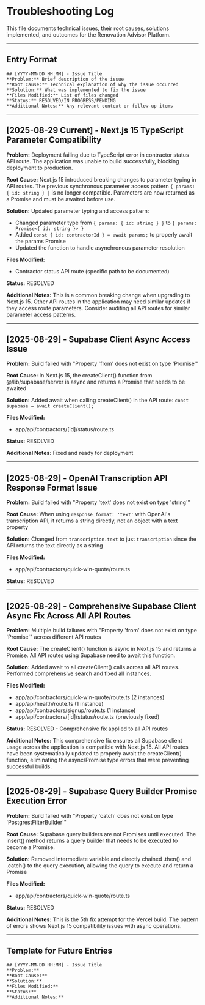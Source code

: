 # Troubleshooting Log

This file documents technical issues, their root causes, solutions implemented, and outcomes for the Renovation Advisor Platform.

---

## Entry Format

```
## [YYYY-MM-DD HH:MM] - Issue Title
**Problem:** Brief description of the issue
**Root Cause:** Technical explanation of why the issue occurred
**Solution:** What was implemented to fix the issue
**Files Modified:** List of files changed
**Status:** RESOLVED/IN PROGRESS/PENDING
**Additional Notes:** Any relevant context or follow-up items
```

---

## [2025-08-29 Current] - Next.js 15 TypeScript Parameter Compatibility

**Problem:** Deployment failing due to TypeScript error in contractor status API route. The application was unable to build successfully, blocking deployment to production.

**Root Cause:** Next.js 15 introduced breaking changes to parameter typing in API routes. The previous synchronous parameter access pattern `{ params: { id: string } }` is no longer compatible. Parameters are now returned as a Promise and must be awaited before use.

**Solution:** Updated parameter typing and access pattern:
- Changed parameter type from `{ params: { id: string } }` to `{ params: Promise<{ id: string }> }`
- Added `const { id: contractorId } = await params;` to properly await the params Promise
- Updated the function to handle asynchronous parameter resolution

**Files Modified:**
- Contractor status API route (specific path to be documented)

**Status:** RESOLVED

**Additional Notes:** This is a common breaking change when upgrading to Next.js 15. Other API routes in the application may need similar updates if they access route parameters. Consider auditing all API routes for similar parameter access patterns.

---

## [2025-08-29] - Supabase Client Async Access Issue

**Problem:** Build failed with "Property 'from' does not exist on type 'Promise<SupabaseClient>'"

**Root Cause:** In Next.js 15, the createClient() function from @/lib/supabase/server is async and returns a Promise that needs to be awaited

**Solution:** Added await when calling createClient() in the API route: `const supabase = await createClient();`

**Files Modified:**
- app/api/contractors/[id]/status/route.ts

**Status:** RESOLVED

**Additional Notes:** Fixed and ready for deployment

---

## [2025-08-29] - OpenAI Transcription API Response Format Issue

**Problem:** Build failed with "Property 'text' does not exist on type 'string'"

**Root Cause:** When using `response_format: 'text'` with OpenAI's transcription API, it returns a string directly, not an object with a text property

**Solution:** Changed from `transcription.text` to just `transcription` since the API returns the text directly as a string

**Files Modified:**
- app/api/contractors/quick-win-quote/route.ts

**Status:** RESOLVED

---

## [2025-08-29] - Comprehensive Supabase Client Async Fix Across All API Routes

**Problem:** Multiple build failures with "Property 'from' does not exist on type 'Promise<SupabaseClient>'" across different API routes

**Root Cause:** The createClient() function is async in Next.js 15 and returns a Promise. All API routes using Supabase need to await this function.

**Solution:** Added await to all createClient() calls across all API routes. Performed comprehensive search and fixed all instances.

**Files Modified:** 
- app/api/contractors/quick-win-quote/route.ts (2 instances)
- app/api/health/route.ts (1 instance)
- app/api/contractors/signup/route.ts (1 instance)
- app/api/contractors/[id]/status/route.ts (previously fixed)

**Status:** RESOLVED - Comprehensive fix applied to all API routes

**Additional Notes:** This comprehensive fix ensures all Supabase client usage across the application is compatible with Next.js 15. All API routes have been systematically updated to properly await the createClient() function, eliminating the async/Promise type errors that were preventing successful builds.

---

## [2025-08-29] - Supabase Query Builder Promise Execution Error

**Problem:** Build failed with "Property 'catch' does not exist on type 'PostgrestFilterBuilder'"

**Root Cause:** Supabase query builders are not Promises until executed. The insert() method returns a query builder that needs to be executed to become a Promise.

**Solution:** Removed intermediate variable and directly chained .then() and .catch() to the query execution, allowing the query to execute and return a Promise

**Files Modified:**
- app/api/contractors/quick-win-quote/route.ts

**Status:** RESOLVED

**Additional Notes:** This is the 5th fix attempt for the Vercel build. The pattern of errors shows Next.js 15 compatibility issues with async operations.

---

## Template for Future Entries

```
## [YYYY-MM-DD HH:MM] - Issue Title
**Problem:** 
**Root Cause:** 
**Solution:** 
**Files Modified:** 
**Status:** 
**Additional Notes:** 
```